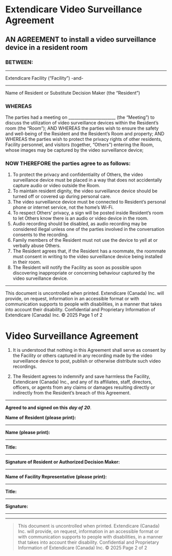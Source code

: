 # Extendicare Video Surveillance Agreement

## AN AGREEMENT to install a video surveillance device in a resident room

### BETWEEN:
__________________________________________
Extendicare Facility
(“Facility”)
-and-
_________________________________________________________________________
Name of Resident or Substitute Decision Maker
(the “Resident”)

### WHEREAS
The parties had a meeting on _______________________ (the “Meeting”) to discuss the utilization of video surveillance devices within the Resident’s room (the “Room”);
AND WHEREAS the parties wish to ensure the safety and well-being of the Resident and the Resident’s Room and property;
AND WHEREAS the parties wish to protect the privacy rights of other residents, Facility personnel, and visitors (together, “Others”) entering the Room, whose images may be captured by the video surveillance device;

### NOW THEREFORE the parties agree to as follows:
1. To protect the privacy and confidentiality of Others, the video surveillance device must be placed in a way that does not accidentally capture audio or video outside the Room.
2. To maintain resident dignity, the video surveillance device should be turned off or covered up during personal care.
3. The video surveillance device must be connected to Resident’s personal phone or internet service, not the home’s Wi-Fi.
4. To respect Others’ privacy, a sign will be posted inside Resident’s room to let Others know there is an audio or video device in the room.
5. Audio recording should be disabled, as audio recording may be considered illegal unless one of the parties involved in the conversation consents to the recording.
6. Family members of the Resident must not use the device to yell at or verbally abuse Others.
7. The Resident agrees that, if the Resident has a roommate, the roommate must consent in writing to the video surveillance device being installed in their room.
8. The Resident will notify the Facility as soon as possible upon discovering inappropriate or concerning behaviour captured by the video surveillance device.

----

This document is uncontrolled when printed.
Extendicare (Canada) Inc. will provide, on request, information in an accessible format or with communication supports to people with disabilities, in a manner that takes into account their disability. Confidential and Proprietary Information of Extendicare (Canada) Inc. © 2025
Page 1 of 2

# Video Surveillance Agreement

1. It is understood that nothing in this Agreement shall serve as consent by the Facility or others captured in any recording made by the video surveillance device to post, publish or otherwise distribute such video recordings.

2. The Resident agrees to indemnify and save harmless the Facility, Extendicare (Canada) Inc., and any of its affiliates, staff, directors, officers, or agents from any claims or damages resulting directly or indirectly from the Resident’s breach of this Agreement.

----

**Agreed to and signed on this** ___day of___ ___20___.

**Name of Resident (please print):**
____________________________________

**Name (please print):**
____________________________________

**Title:**
____________________________________

**Signature of Resident or Authorized Decision Maker:**
____________________________________

**Name of Facility Representative (please print):**
____________________________________

**Title:**
____________________________________

**Signature:**
____________________________________

----

> This document is uncontrolled when printed.
> Extendicare (Canada) Inc. will provide, on request, information in an accessible format or with communication supports to people with disabilities, in a manner that takes into account their disability. Confidential and Proprietary Information of Extendicare (Canada) Inc. © 2025
> Page 2 of 2